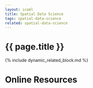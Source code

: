 ```yaml
---
layout: icaml
title: Spatial Data Science
tags: spatial-data-science
related: spatial-data-science
---
```

# {{ page.title }}

{% include dynamic_related_block.md %}


# Online Resources